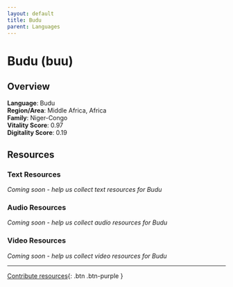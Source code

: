```yaml
---
layout: default
title: Budu
parent: Languages
---
```


# Budu (buu)

## Overview

**Language**: Budu  
**Region/Area**: Middle Africa, Africa  
**Family**: Niger-Congo  
**Vitality Score**: 0.97  
**Digitality Score**: 0.19  

## Resources

### Text Resources
*Coming soon - help us collect text resources for Budu*

### Audio Resources
*Coming soon - help us collect audio resources for Budu*

### Video Resources
*Coming soon - help us collect video resources for Budu*

---

[Contribute resources](https://fairtrain.github.io/){: .btn .btn-purple }
